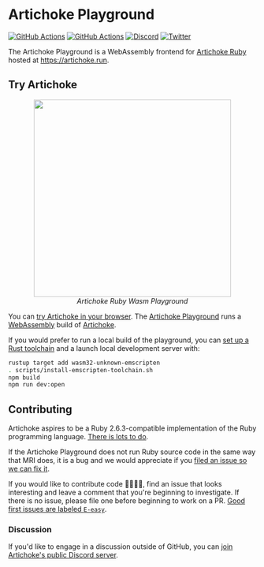 # Artichoke Playground

[![GitHub Actions](https://github.com/artichoke/playground/workflows/CI/badge.svg)](https://github.com/artichoke/playground/actions)
[![GitHub Actions](https://github.com/artichoke/playground/workflows/Playground/badge.svg)](https://github.com/artichoke/playground/actions)
[![Discord](https://img.shields.io/discord/607683947496734760)](https://discord.gg/QCe2tp2)
[![Twitter](https://img.shields.io/twitter/follow/artichokeruby?label=Follow&style=social)](https://twitter.com/artichokeruby)

The Artichoke Playground is a WebAssembly frontend for [Artichoke
Ruby][artichoke-repo] hosted at <https://artichoke.run>.

## Try Artichoke

<p align="center">
  <a href="https://artichoke.run">
    <img style="max-width: 400px" width="400" src="https://artichoke.run/playground.png">
  </a>
  <br>
  <em>Artichoke Ruby Wasm Playground</em>
</p>

You can [try Artichoke in your browser][playground]. The [Artichoke
Playground][playground-repo] runs a [WebAssembly] build of
[Artichoke][artichoke-repo].

If you would prefer to run a local build of the playground, you can
[set up a Rust toolchain](/CONTRIBUTING.md#rust-toolchain) and a launch local
development server with:

```sh
rustup target add wasm32-unknown-emscripten
. scripts/install-emscripten-toolchain.sh
npm build
npm run dev:open
```

## Contributing

Artichoke aspires to be a Ruby 2.6.3-compatible implementation of the Ruby
programming language. [There is lots to do][github-issues].

If the Artichoke Playground does not run Ruby source code in the same way that
MRI does, it is a bug and we would appreciate if you [filed an issue so we can
fix it][file-an-issue].

If you would like to contribute code 👩‍💻👨‍💻, find an issue that looks interesting
and leave a comment that you're beginning to investigate. If there is no issue,
please file one before beginning to work on a PR. [Good first issues are labeled
`E-easy`][e-easy].

### Discussion

If you'd like to engage in a discussion outside of GitHub, you can [join
Artichoke's public Discord server][discord].

[artichoke-repo]: https://github.com/artichoke/artichoke
[playground]: https://artichoke.run
[playground-repo]: https://github.com/artichoke/playground
[webassembly]: https://webassembly.org/
[github-issues]: https://github.com/artichoke/artichoke/issues
[file-an-issue]: https://github.com/artichoke/playground/issues/new
[discord]: https://discord.gg/QCe2tp2
[e-easy]: https://github.com/artichoke/artichoke/labels/E-easy

